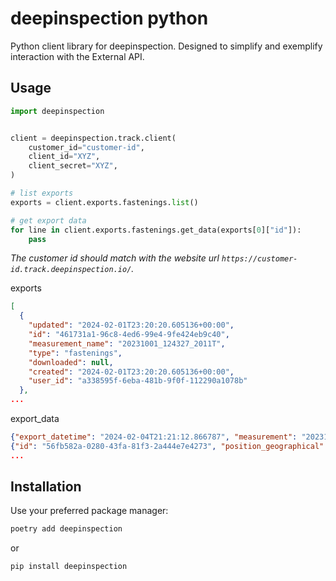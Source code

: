 # deepinspection python

Python client library for deepinspection. Designed to simplify and exemplify interaction with the External API.

## Usage

```python
import deepinspection


client = deepinspection.track.client(
    customer_id="customer-id",
    client_id="XYZ",
    client_secret="XYZ",
)

# list exports
exports = client.exports.fastenings.list()

# get export data
for line in client.exports.fastenings.get_data(exports[0]["id"]):
    pass
```

_The customer id should match with the website url `https://customer-id.track.deepinspection.io/`._

exports

```json
[
  {
    "updated": "2024-02-01T23:20:20.605136+00:00",
    "id": "461731a1-96c8-4ed6-99e4-9fe424eb9c40",
    "measurement_name": "20231001_124327_2011T",
    "type": "fastenings",
    "downloaded": null,
    "created": "2024-02-01T23:20:20.605136+00:00",
    "user_id": "a338595f-6eba-481b-9f0f-112290a1078b"
  },
...
```

export_data

```json
{"export_datetime": "2024-02-04T21:21:12.866787", "measurement": "20231001_124327_2011T"}
{"id": "56fb582a-0280-43fa-81f3-2a444e7e4273", "position_geographical": {"track_section": "111",
...
```

## Installation

Use your preferred package manager:

```bash
poetry add deepinspection
```

or

```bash
pip install deepinspection
```
